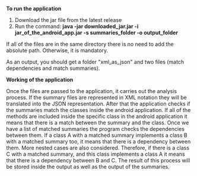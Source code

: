 **To run the application**

1. Download the jar file from the latest release
2. Run the command:
  **java -jar downloaded_jar.jar -i jar_of_the_android_app.jar -s summaries_folder -o output_folder**
  
If all of the files are in the same directory there is no need to add the absolute path. Otherwise, it is mandatory.

As an output, you should get a folder "xml_as_json" and two files (match dependencies and match summaries).

**Working of the application**

Once the files are passed to the application, it carries out the analysis process. If the summary files are represented in XML notation they will be translated into the JSON representation.
After that the application checks if the summaries match the classes inside the android application. If all of the methods are included inside the specific class in the android application it means that there is a match between the summary and the class.
Once we have a list of matched summaries the program checks the dependencies between them. If a class A with a matched summary implements a class B with a matched summary too, it means that there is a dependency between them. More nested cases are also considered. Therefore, if there is a class C with a matched summary, and this class implements a class A it means that there is a dependency between B and C.
The result of this process will be stored inside the output as well as the output of the summaries.
